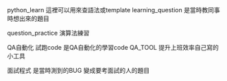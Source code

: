 python_learn            這裡可以用來查語法或template
learning_question       是當時教同事時想出來的題目

question_practice       演算法練習

QA自動化 試跑code       是QA自動化的學習code
QA_TOOL                 提升上班效率自己寫的小工具

面試程式                是當時測到的BUG 變成要考面試的人的題目
